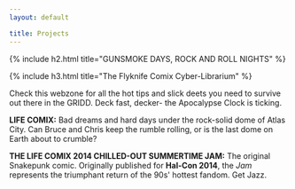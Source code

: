 ```yaml
---
layout: default

title: Projects
---
```


{% include h2.html title="GUNSMOKE DAYS, ROCK AND ROLL NIGHTS" %}



{% include h3.html title="The Flyknife Comix Cyber-Librarium" %}

Check this webzone for all the hot tips and slick deets you need to survive out there in the GRIDD. Deck fast, decker-
the Apocalypse Clock is ticking.

**LIFE COMIX:** Bad dreams and hard days under the rock-solid dome of Atlas City. Can Bruce and Chris keep the rumble rolling, or is the last dome on Earth about to crumble?

**THE LIFE COMIX 2014 CHILLED-OUT SUMMERTIME JAM:** The original Snakepunk comic. Originally published for **Hal-Con 2014**, the *Jam* represents the triumphant return of the 90s' hottest fandom. Get Jazz.
